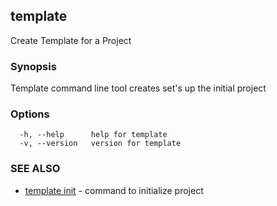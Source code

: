 ## template

Create Template for a Project

### Synopsis

Template command line tool creates set's up the initial project

### Options

```
  -h, --help      help for template
  -v, --version   version for template
```

### SEE ALSO

* [template init](template_init.md)	 - command to initialize project


